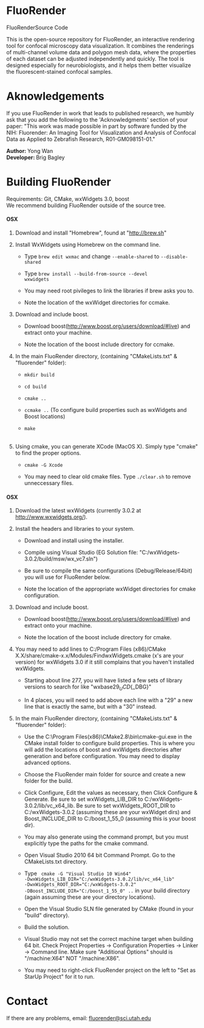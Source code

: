 FluoRender
========

FluoRenderSource Code

This is the open-source repository for FluoRender, an interactive rendering tool for confocal microscopy data visualization. It combines the renderings of multi-channel volume data and polygon mesh data, where the properties of each dataset can be adjusted independently and quickly. The tool is designed especially for neurobiologists, and it helps them better visualize the fluorescent-stained confocal samples.

Aknowledgements
========
If you use FluoRender in work that leads to published research, we humbly ask that you add the following to the 'Acknowledgments' section of your paper: 
"This work was made possible in part by software funded by the NIH: Fluorender: An Imaging Tool for Visualization and Analysis of Confocal Data as Applied to Zebrafish Research, R01-GM098151-01."

<strong>Author: </strong> Yong Wan<br/>
<strong>Developer: </strong> Brig Bagley<br/>

Building FluoRender
========
Requirements: Git, CMake, wxWidgets 3.0, boost<br/>
We recommend building FluoRender outside of the source tree. <br/>

<h4>OSX</h4> 

1) Download and install "Homebrew", found at "http://brew.sh"

2) Install WxWidgets using Homebrew on the command line.

   * Type <code>brew edit wxmac</code> and change <code>--enable-shared</code> to <code>--disable-shared</code><br/>
  
   * Type <code>brew install --build-from-source --devel wxwidgets</code><br/>

   * You may need root pivileges to link the libraries if brew asks you to.<br/>
   
   * Note the location of the wxWidget directories for ccmake.

3) Download and include boost.

   * Download boost(http://www.boost.org/users/download/#live) and extract onto your machine.
   
   * Note the location of the boost include directory for ccmake.

4) In the main FluoRender directory, (containing "CMakeLists.txt" & "fluorender" folder):
   
   * <code>mkdir build</code><br/>
   
   * <code>cd build</code><br/>

   * <code>cmake ..</code><br/>

   * <code>ccmake ..</code> (To configure build properties such as wxWidgets and Boost locations)<br/>

   * <code>make</code><br/><br/>

5) Using cmake, you can generate XCode (MacOS X). Simply type "cmake" to find the proper options.

   * <code>cmake -G Xcode</code><br/>

   * You may need to clear old cmake files. Type <code>./clear.sh</code> to remove unneccessary files.<br/> 

<h4>OSX</h4> 

1) Download the latest wxWidgets (currently 3.0.2 at http://www.wxwidgets.org/).

2) Install the headers and libraries to your system.

   * Download and install using the installer.<br/> 
  
   * Compile using Visual Studio (EG Solution file: "C:/wxWidgets-3.0.2/build/msw/wx_vc7.sln")<br/> 

   * Be sure to compile the same configurations (Debug/Release/64bit) you will use for FluoRender below.<br/> 
   
   * Note the location of the appropriate wxWidget directories for cmake configuration.
   
3) Download and include boost.

   * Download boost(http://www.boost.org/users/download/#live) and extract onto your machine.
   
   * Note the location of the boost include directory for cmake.

4) You may need to add lines to C:/Program Files (x86)/CMake X.X/share/cmake-x.x/Modules/FindwxWidgets.cmake (x's are your version) for wxWidgets 3.0 if it still complains that you haven't installed wxWidgets.
   
   * Starting about line 277, you will have listed a few sets of library versions to search for like "wxbase29${_UCD}${_DBG}" <br/>
   
   * In 4 places, you will need to add above each line with a "29" a new line that is exactly the same, but with a "30" instead. <br/>

5) In the main FluoRender directory, (containing "CMakeLists.txt" & "fluorender" folder):

   * Use the C:\Program Files(x86)\CMake2.8\bin\cmake-gui.exe in the CMake install folder to configure build properties. This is where you will add the locations of boost and wxWidgets directories after generation and before configuration. You may need to display advanced options. <br/>
   	- Choose the FluoRender main folder for source and create a new folder for the build. <br/>

   	- Click Configure, Edit the values as necessary, then Click Configure & Generate. Be sure to set wxWidgets_LIB_DIR to C:/wxWidgets-3.0.2/lib/vc_x64_lib. Be sure to set wxWidgets_ROOT_DIR to C:/wxWidgets-3.0.2 (assuming these are your wxWidget dirs) and Boost_INCLUDE_DIR to C:/boost_1_55_0 (assuming this is your boost dir). <br/>

   * You may also generate using the command prompt, but you must explicitly type the paths for the cmake command. <br/>
   
    - Open Visual Studio 2010 64 bit Command Prompt. Go to the CMakeLists.txt directory. <br/>
    	
    - Type <code> cmake -G "Visual Studio 10 Win64" -DwxWidgets_LIB_DIR="C:/wxWidgets-3.0.2/lib/vc_x64_lib" -DwxWidgets_ROOT_DIR="C:/wxWidgets-3.0.2" -DBoost_INCLUDE_DIR="C:/boost_1_55_0" ..</code> in your build directory (again assuming these are your directory locations). <br/>
    	
   * Open the Visual Studio SLN file generated by CMake (found in your "build" directory). <br/>
   
   * Build the solution.<br/>
    	
    - Visual Studio may not set the correct machine target when building 64 bit. Check Project Properties -> Configuration Properties -> Linker -> Command line. Make sure "Additional Options" should is "/machine:X64" NOT "/machine:X86". <br/>
    	
    - You may need to right-click FluoRender project on the left to "Set as StarUp Project" for it to run. <br/>

Contact
========

If there are any problems, email: fluorender@sci.utah.edu
